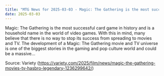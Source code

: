 ```yaml
---
title: "MTG News for 2025-03-03 - Magic: The Gathering is the most successful card g..."
date: 2025-03-03
---
```


Magic: The Gathering is the most successful card game in history and is a household name in the world of video games. With this in mind, many believe that there is no way to stop its success from spreading to movies and TV. The development of a Magic: The Gathering movie and TV universe is one of the biggest stories in the gaming and pop culture world and could be a massive…

Source: Variety (https://variety.com/2025/film/news/magic-the-gathering-movies-tv-hasbro-legendary-1236299642/)
